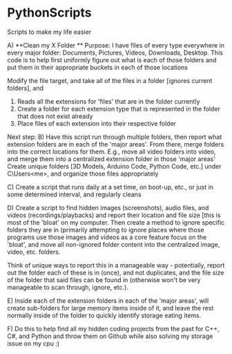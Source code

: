 # PythonScripts
Scripts to make my life easier 


A) **Clean my X Folder **
Purpose: I have files of every type everywhere in every major folder: Documents, Pictures, Videos, Downloads, Desktop. 
This code is to help first uniformly figure out what is each of those folders and put them in their appropriate buckets in each of those locations 

Modify the file target, and take all of the files in a folder [ignores current folders], and 
  1) Reads all the extensions for 'files' that are in the folder currently
  2) Create a folder for each extension type that is represented in the folder that does not exist already
  3) Place files of each extension into their respective folder


Next step: 
B) Have this script run through multiple folders, then report what extension folders are in each of the 'major areas'. From there, merge folders into the correct locations for them. 
E.g., move all video folders into video, and merge them into a centralized extension folder in those 'major areas' 
Create unique folders [3D Models, Arduino Code, Python Code, etc.] under C\Users\<me>, and organize those files appropriately

C) Create a script that runs daily at a set time, on boot-up, etc., or just in some determined interval, and regularly cleans

D) Create a script to find hidden images (screenshots), audio files, and videos (recordings/playbacks) and report their location and file size [this is most of the 'bloat' on my computer. Then create a method to ignore specific folders they are in (primarily attempting to ignore places where those programs use those images and videos as a core feature focus on the 'bloat', and move all non-ignored folder content into the centralized image, video, etc. folders. 

Think of unique ways to report this in a manageable way - potentially, report out the folder each of these is in (once), and not duplicates, and the file size of the folder that said files can be found in (otherwise won't be very manageable to scan through, ignore, etc.). 

E) Inside each of the extension folders in each of the 'major areas', will create sub-folders for large memory items inside of it, and leave the rest normally inside of the folder to quickly identify storage eating items. 

F) Do this to help find all my hidden coding projects from the past for C++, C#, and Python and throw them on Github while also solving my storage issue on my cpu :) 
